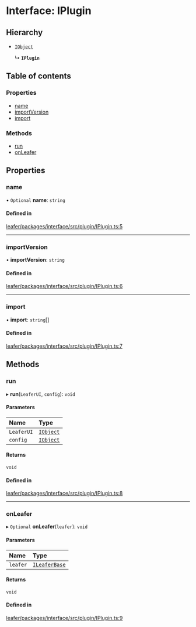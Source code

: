 # Interface: IPlugin

## Hierarchy

- [`IObject`](IObject.md)

  ↳ **`IPlugin`**

## Table of contents

### Properties

- [name](IPlugin.md#name)
- [importVersion](IPlugin.md#importversion)
- [import](IPlugin.md#import)

### Methods

- [run](IPlugin.md#run)
- [onLeafer](IPlugin.md#onleafer)

## Properties

### name

• `Optional` **name**: `string`

#### Defined in

[leafer/packages/interface/src/plugin/IPlugin.ts:5](https://github.com/leaferjs/leafer/blob/8db572e/packages/interface/src/plugin/IPlugin.ts#L5)

___

### importVersion

• **importVersion**: `string`

#### Defined in

[leafer/packages/interface/src/plugin/IPlugin.ts:6](https://github.com/leaferjs/leafer/blob/8db572e/packages/interface/src/plugin/IPlugin.ts#L6)

___

### import

• **import**: `string`[]

#### Defined in

[leafer/packages/interface/src/plugin/IPlugin.ts:7](https://github.com/leaferjs/leafer/blob/8db572e/packages/interface/src/plugin/IPlugin.ts#L7)

## Methods

### run

▸ **run**(`LeaferUI`, `config`): `void`

#### Parameters

| Name | Type |
| :------ | :------ |
| `LeaferUI` | [`IObject`](IObject.md) |
| `config` | [`IObject`](IObject.md) |

#### Returns

`void`

#### Defined in

[leafer/packages/interface/src/plugin/IPlugin.ts:8](https://github.com/leaferjs/leafer/blob/8db572e/packages/interface/src/plugin/IPlugin.ts#L8)

___

### onLeafer

▸ `Optional` **onLeafer**(`leafer`): `void`

#### Parameters

| Name | Type |
| :------ | :------ |
| `leafer` | [`ILeaferBase`](ILeaferBase.md) |

#### Returns

`void`

#### Defined in

[leafer/packages/interface/src/plugin/IPlugin.ts:9](https://github.com/leaferjs/leafer/blob/8db572e/packages/interface/src/plugin/IPlugin.ts#L9)
